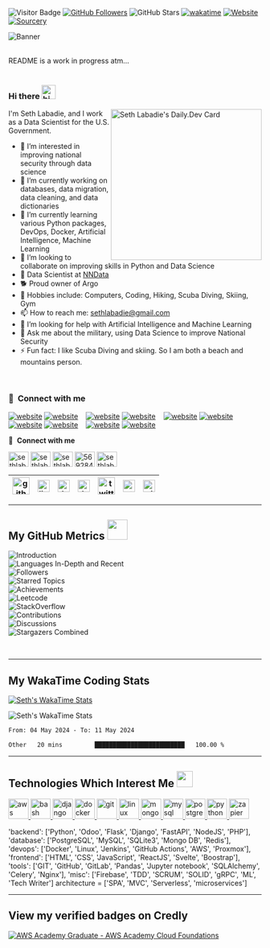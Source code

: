 ![Visitor Badge](https://visitor-badge.laobi.icu/badge?page_id=sethlabadie)
[![GitHub Followers](https://img.shields.io/github/followers/sethlabadie?logo=github&style=plastic)](https://github.com/sethlabadie?tab=followers)
![GitHub Stars](https://img.shields.io/github/stars/sethlabadie?logo=github&style=plastic)
[![wakatime](https://wakatime.com/badge/user/018d1a7a-3684-4fa0-a2d4-18ba89ddd697.svg)](https://wakatime.com/@018d1a7a-3684-4fa0-a2d4-18ba89ddd697)
[![Website](https://img.shields.io/website?label=sethlabadie.dev&url=https%3A%2F%2Fsethlabadie.dev)](https://sethlabadie.dev)
[![Sourcery](https://img.shields.io/badge/Sourcery-enabled-brightgreen)](https://sourcery.ai)

![Banner](/assets/img/Banner_Labadie.png)

<br />
README is a work in progress atm...
<br />
<br />

### Hi there <img src="https://user-images.githubusercontent.com/1303154/88677602-1635ba80-d120-11ea-84d8-d263ba5fc3c0.gif" width="28px" height="28px" alt="hi">

<!--- Daily.dev card --->
<div align="left">
  <a href="https://api.daily.dev/get?r=sethlabadie" target="_blank">
    <img
      width="300"
      align="right"
      src="https://github.com/sethlabadie/sethlabadie/blob/main/assets/img/devcard.png"
      alt="Seth Labadie's Daily.Dev Card"
    />
  </a>
</div>

I'm Seth Labadie, and I work as a Data Scientist for the U.S. Government.

- 👀 I’m interested in improving national security through data science
- 🔭 I’m currently working on databases, data migration, data cleaning, and data dictionaries
- 🌱 I’m currently learning various Python packages, DevOps, Docker, Artificial Intelligence, Machine Learning
- 👯 I’m looking to collaborate on improving skills in Python and Data Science
- 🚀 Data Scientist at [NNData](https://www.nndata.com)
- 🐕 Proud owner of Argo
  <!--- 💍 Married to Martha-->
- 🙉 Hobbies include: Computers, Coding, Hiking, Scuba Diving, Skiing, Gym
- 📫 How to reach me: <sethlabadie@gmail.com>
- 🤔 I’m looking for help with Artificial Intelligence and Machine Learning
- 💬 Ask me about the military, using Data Science to improve National Security
- ⚡ Fun fact: I like Scuba Diving and skiing. So I am both a beach and mountains person.
<br />


### 🔗 &nbsp;Connect with me

[![website](/assets/img/globe-light.svg)](https://sethlabadie.dev#gh-light-mode-only)
[![website](/assets/img/globe-dark.svg)](https://sethlabadie.dev#gh-dark-mode-only)
&nbsp;&nbsp;
[![website](/assets/img/youtube-light.svg)](https://youtube.com/sethlabadie#gh-light-mode-only)
[![website](/assets/img/youtube-dark.svg)](https://youtube.com/sethlabadie#gh-dark-mode-only)
&nbsp;&nbsp;
[![website](/assets/img/twitter-light.svg)](https://twitter.com/sethlabadie#gh-light-mode-only)
[![website](/assets/img/twitter-dark.svg)](https://twitter.com/sethlabadie#gh-dark-mode-only)
&nbsp;&nbsp;
[![website](/assets/img/linkedin-light.svg)](https://linkedin.com/in/sethlabadie#gh-light-mode-only)
[![website](/assets/img/linkedin-dark.svg)](https://linkedin.com/in/sethlabadie#gh-dark-mode-only)
&nbsp;&nbsp;
[![website](/assets/img/instagram-light.svg)](https://instagram.com/sethlabadie#gh-light-mode-only)
[![website](/assets/img/instagram-dark.svg)](https://instagram.com/sethlabadie#gh-dark-mode-only)

🔗 &nbsp;**Connect with me**
<p align="left">
<a href="https://dev.to/sethlabadie" target="blank"><img align="center" src="https://cdn.jsdelivr.net/npm/simple-icons@3.0.1/icons/dev-dot-to.svg" alt="sethlabadie" height="30" width="40" /></a>
<a href="https://twitter.com/sethlabadie" target="blank"><img align="center" src="https://raw.githubusercontent.com/rahuldkjain/github-profile-readme-generator/master/src/images/icons/Social/twitter.svg" alt="sethlabadie" height="30" width="40" /></a>
<a href="https://linkedin.com/in/sethlabadie" target="blank"><img align="center" src="https://raw.githubusercontent.com/rahuldkjain/github-profile-readme-generator/master/src/images/icons/Social/linked-in-alt.svg" alt="sethlabadie" height="30" width="40" /></a>
<a href="https://stackoverflow.com/users/5692844" target="blank"><img align="center" src="https://raw.githubusercontent.com/rahuldkjain/github-profile-readme-generator/master/src/images/icons/Social/stack-overflow.svg" alt="5692844" height="30" width="40" /></a>
<a href="https://instagram.com/sethlabadie" target="blank"><img align="center" src="https://raw.githubusercontent.com/rahuldkjain/github-profile-readme-generator/master/src/images/icons/Social/instagram.svg" alt="sethlabadie" height="30" width="40" /></a>


| [<img src="https://raw.githubusercontent.com/Delta456/Delta456/master/img/github-mark.png" alt="github logo" width="34">](https://github.com/Delta456) | [<img src="https://raw.githubusercontent.com/Delta456/Delta456/master/img/linkedin.png" alt="linkedin logo" width="24">](https://www.linkedin.com/in/swastik-baranwal/) | [<img src="https://raw.githubusercontent.com/Delta456/Delta456/master/img/dev.png" alt="dev logo" width="24">](https://dev.to/delta456)| [<img src="https://raw.githubusercontent.com/Delta456/Delta456/master/img/deviant_art.jpg" alt="dev logo" width="24">](https://www.deviantart.com/delta2318) | [<img src="https://raw.githubusercontent.com/Delta456/Delta456/master/img/twitter.png" alt="twitter logo" width="34">](https://twitter.com/Delta2315) | [<img src="https://raw.githubusercontent.com/Delta456/Delta456/master/img/stack.svg" alt="stack logo" width="24">](https://stackoverflow.com/users/10053063/delta231) | [<img src="https://raw.githubusercontent.com/Delta456/Delta456/master/img/gitlab.png" alt="gitlab logo" width="24">](https://gitlab.com/Delta456)
|---|---|---|---|---|---|---|




---

<h2> My GitHub Metrics <img src='https://media1.giphy.com/media/du3J3cXyzhj75IOgvA/giphy.gif?cid=ecf05e47x2g034i9pzwtzzsd3xgg2w9nr94t4tflbbgo3008&rid=giphy.gif' width="40"> </h2>

<!--- GitHub Metrics --->

![Introduction](/assets/img/metrics.plugin.base.svg)<br />
![Languages In-Depth and Recent](/assets/img/metrics.plugin.languages.svg)<br />
![Followers](/assets/img/metrics.plugin.people.followers.svg)<br />
![Starred Topics](/assets/img/metrics.plugin.starred-topics.icons.svg)<br />
![Achievements](/assets/img/metrics.plugin.achievements.svg)<br />
![Leetcode](/assets/img/metrics.plugin.leetcode.svg)<br />
![StackOverflow](/assets/img/metrics.plugin.stackoverflow.svg)<br />
![Contributions](/assets/img/metrics.plugin.contributions.svg)<br />
![Discussions](/assets/img/metrics.plugin.discussions.svg)<br />
![Stargazers Combined](/assets/img/metrics.plugin.stargazers.combined.svg)<br />
<!---![Sponsors](/assets/img/metrics.plugin.sponsors.svg)<br /><br /> --->
<br />

---

## My WakaTime Coding Stats

<!--- from https://github.com/anuraghazra/github-readme-stats --->

[![Seth's WakaTime Stats](https://github-readme-stats.vercel.app/api/wakatime?username=sethlabadie&layout=compact&theme=dark&hide=Other,INI,Smarty)](https://github.com/anuraghazra/github-readme-stats)

![Seth's WakaTime Stats](/assets/img/metrics.plugin.wakatime.svg)

<!--START_SECTION:waka-->

```txt
From: 04 May 2024 - To: 11 May 2024

Other   20 mins         █████████████████████████   100.00 %
```

<!--END_SECTION:waka-->

---

<h2> Technologies Which Interest Me <img src = "https://media2.giphy.com/media/QssGEmpkyEOhBCb7e1/giphy.gif?cid=ecf05e47a0n3gi1bfqntqmob8g9aid1oyj2wr3ds3mg700bl&rid=giphy.gif" width="32"> </h2>

<p align="left"> <a href="https://aws.amazon.com" target="_blank"> <img src="https://raw.githubusercontent.com/devicons/devicon/master/icons/amazonwebservices/amazonwebservices-original-wordmark.svg" alt="aws" width="40" height="40"/> </a> 
<a href="https://www.gnu.org/software/bash/" target="_blank"> <img src="https://www.vectorlogo.zone/logos/gnu_bash/gnu_bash-icon.svg" alt="bash" width="40" height="40"/> </a> 
<a href="https://www.djangoproject.com/" target="_blank"> <img src="https://raw.githubusercontent.com/devicons/devicon/master/icons/django/django-original.svg" alt="django" width="40" height="40"/> </a> 
<a href="https://www.docker.com/" target="_blank"> <img src="https://raw.githubusercontent.com/devicons/devicon/master/icons/docker/docker-original-wordmark.svg" alt="docker" width="40" height="40"/> </a> 
<a href="https://git-scm.com/" target="_blank"> <img src="https://www.vectorlogo.zone/logos/git-scm/git-scm-icon.svg" alt="git" width="40" height="40"/> </a> 
<a href="https://www.linux.org/" target="_blank"> <img src="https://raw.githubusercontent.com/devicons/devicon/master/icons/linux/linux-original.svg" alt="linux" width="40" height="40"/> </a> 
<a href="https://www.mongodb.com/" target="_blank"> <img src="https://raw.githubusercontent.com/devicons/devicon/master/icons/mongodb/mongodb-original-wordmark.svg" alt="mongodb" width="40" height="40"/> </a> 
<a href="https://www.mysql.com/" target="_blank"> <img src="https://raw.githubusercontent.com/devicons/devicon/master/icons/mysql/mysql-original-wordmark.svg" alt="mysql" width="40" height="40"/> </a> 
<a href="https://www.postgresql.org" target="_blank"> <img src="https://raw.githubusercontent.com/devicons/devicon/master/icons/postgresql/postgresql-original-wordmark.svg" alt="postgresql" width="40" height="40"/> </a> 
<a href="https://www.python.org" target="_blank"> <img src="https://raw.githubusercontent.com/devicons/devicon/master/icons/python/python-original.svg" alt="python" width="40" height="40"/> </a> 
<a href="https://zapier.com" target="_blank"> <img src="https://www.vectorlogo.zone/logos/zapier/zapier-icon.svg" alt="zapier" width="40" height="40"/> </a> </p>


'backend': ['Python', 'Odoo', 'Flask', 'Django', 'FastAPI', 'NodeJS', 'PHP'],
'database': ['PostgreSQL', 'MySQL', 'SQLite3', 'Mongo DB', 'Redis'],
'devops': ['Docker', 'Linux', 'Jenkins', 'GitHub Actions', 'AWS', 'Proxmox'],
'frontend': ['HTML', 'CSS', 'JavaScript', 'ReactJS', 'Svelte', 'Boostrap'],
'tools': ['GIT', 'GitHub', 'GitLab', 'Pandas', 'Jupyter notebook', 'SQLAlchemy', 'Celery', 'Nginx'],
'misc': ['Firebase', 'TDD', 'SCRUM', 'SOLID', 'gRPC', 'ML', 'Tech Writer']
architecture = ['SPA', 'MVC', 'Serverless', 'microservices']



<!---Stack Exchange Flair (https://stackexchange.com/users/5692844/seth-l) (need 200 points to display)
<a href="https://stackexchange.com/users/5692844/seth-l"><img src="https://stackexchange.com/users/flair/5692844.png" width="208" height="58" alt="profile for Seth L. on Stack Exchange, a network of free, community-driven Q&amp;A sites" title="profile for Seth L. on Stack Exchange, a network of free, community-driven Q&amp;A sites" /></a>
--->


<!---
---
📕 &nbsp;**Latest Blog Posts**
--->

<!-- BLOG-POST-LIST:START -->

<!-- BLOG-POST-LIST:END -->


<!--
---
## My Holopin Badges

[![Holopin](https://holopin.me/sethlabadie)](https://holopin.io/@sethlabadie)
[![@ombratteng's Holopin board](https://holopin.io/api/user/board?user=ombratteng)](https://holopin.io/@ombratteng)
-->

---

## View my verified badges on Credly

<!--START_SECTION:badges-->
[![AWS Academy Graduate - AWS Academy Cloud Foundations](https://images.credly.com/size/110x110/images/73e4a58b-a8ef-41a3-a7db-9183dd269882/image.png)](http://www.credly.com/badges/1761c0cd-c4f3-4fa7-8854-6b00479f4c46 "AWS Academy Graduate - AWS Academy Cloud Foundations")
<!--END_SECTION:badges-->


<!---
-->


<!-- - Personal Site: <https://rafnixg.dev>
- Links: <https://links.rafnixg.dev>
- CV Resume: <https://resume.rafnixg.dev>
- Personal Blog: <https://blog.rafnixg.dev>
- Twitter: <https://twitter.com/rafnixg> -->

<!---
sethlabadie/sethlabadie is a ✨ special ✨ repository because its `README.md` (this file) appears on your GitHub profile.
You can click the Preview link to take a look at your changes.
--->

